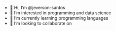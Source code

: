 - 👋 Hi, I’m @jeverson-santos
- 👀 I’m interested in programming and data science
- 🌱 I’m currently learning programming languages
- 💞️ I’m looking to collaborate on 


<!---
jeverson-santos/jeverson-santos is a ✨ special ✨ repository because its `README.md` (this file) appears on your GitHub profile.
You can click the Preview link to take a look at your changes.
--->
